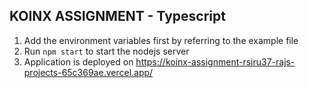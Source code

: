 ## KOINX ASSIGNMENT - Typescript
1. Add the environment variables first by referring to the example file
2. Run `npm start` to start the nodejs server
3. Application is deployed on https://koinx-assignment-rsiru37-rajs-projects-65c369ae.vercel.app/
